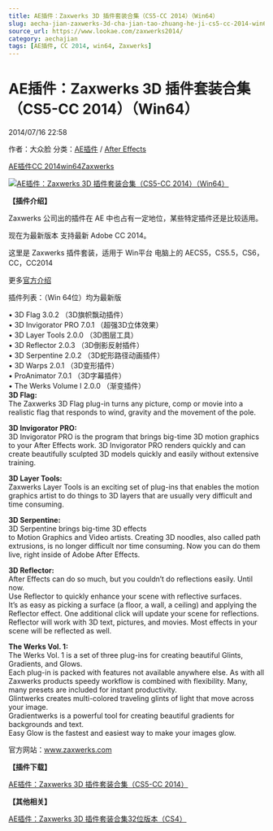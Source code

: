 ```yaml
---
title: AE插件：Zaxwerks 3D 插件套装合集（CS5-CC 2014）（Win64）
slug: aecha-jian-zaxwerks-3d-cha-jian-tao-zhuang-he-ji-cs5-cc-2014-win64
source_url: https://www.lookae.com/zaxwerks2014/
category: aechajian
tags: [AE插件, CC 2014, win64, Zaxwerks]
---
```

# AE插件：Zaxwerks 3D 插件套装合集（CS5-CC 2014）（Win64）

2014/07/16 22:58

作者：大众脸
分类：[AE插件](https://www.lookae.com/after-effects/aechajian/) / [After Effects](https://www.lookae.com/after-effects/)

[AE插件](https://www.lookae.com/tag/ae%e6%8f%92%e4%bb%b6/)[CC 2014](https://www.lookae.com/tag/cc-2014/)[win64](https://www.lookae.com/tag/win64/)[Zaxwerks](https://www.lookae.com/tag/zaxwerks/)

[![AE插件：Zaxwerks 3D 插件套装合集（CS5-CC 2014）（Win64）](https://www.lookae.com/wp-content/uploads/2014/07/zaxwerks2014.jpg "AE插件：Zaxwerks 3D 插件套装合集（CS5-CC 2014）（Win64）-LookAE.com")](https://www.lookae.com/wp-content/uploads/2014/07/zaxwerks2014.jpg)

**【插件介绍】**

Zaxwerks 公司出的插件在 AE 中也占有一定地位，某些特定插件还是比较适用。

现在为最新版本 支持最新 Adobe CC 2014。

这里是 Zaxwerks 插件套装，适用于 Win平台 电脑上的 AECS5，CS5.5，CS6，CC，CC2014

更多[官方介绍](http://www.zaxwerks.com/)

插件列表：（Win 64位）均为最新版

• 3D Flag 3.0.2 （3D旗帜飘动插件）  
• 3D Invigorator PRO 7.0.1 （超强3D立体效果）  
• 3D Layer Tools 2.0.0 （3D图层工具）  
• 3D Reflector 2.0.3 （3D倒影反射插件）  
• 3D Serpentine 2.0.2 （3D蛇形路径动画插件）  
• 3D Warps 2.0.1 （3D变形插件）  
• ProAnimator 7.0.1 （3D字幕插件）  
• The Werks Volume I 2.0.0 （渐变插件）  
**3D Flag:**  
The Zaxwerks 3D Flag plug-in turns any picture, comp or movie into a realistic flag that responds to wind, gravity and the movement of the pole.

**3D Invigorator PRO:**  
3D Invigorator PRO is the program that brings big-time 3D motion graphics to your After Effects work. 3D Invigorator PRO renders quickly and can create beautifully sculpted 3D models quickly and easily without extensive training.

**3D Layer Tools:**  
Zaxwerks Layer Tools is an exciting set of plug-ins that enables the motion graphics artist to do things to 3D layers that are usually very difficult and time consuming.

**3D Serpentine:**  
3D Serpentine brings big-time 3D effects  
to Motion Graphics and Video artists. Creating 3D noodles, also called path extrusions, is no longer difficult nor time consuming. Now you can do them live, right inside of Adobe After Effects.

**3D Reflector:**  
After Effects can do so much, but you couldn’t do reflections easily. Until now.  
Use Reflector to quickly enhance your scene with reflective surfaces.  
It’s as easy as picking a surface (a floor, a wall, a ceiling) and applying the Reflector effect. One additional click will update your scene for reflections.  
Reflector will work with 3D text, pictures, and movies. Most effects in your scene will be reflected as well.

**The Werks Vol. 1:**  
The Werks Vol. 1 is a set of three plug-ins for creating beautiful Glints, Gradients, and Glows.  
Each plug-in is packed with features not available anywhere else. As with all Zaxwerks products speedy workflow is combined with flexibility. Many, many presets are included for instant productivity.  
Glintwerks creates multi-colored traveling glints of light that move across your image.  
Gradientwerks is a powerful tool for creating beautiful gradients for backgrounds and text.  
Easy Glow is the fastest and easiest way to make your images glow.

官方网站：www.zaxwerks.com

**【插件下载】**

[AE插件：Zaxwerks 3D 插件套装合集（CS5-CC 2014）](https://www.400gb.com/file/68193946)

**【其他相关】**

[AE插件：Zaxwerks 3D 插件套装合集32位版本（CS4）](https://www.lookae.com/zaxwerks/)
